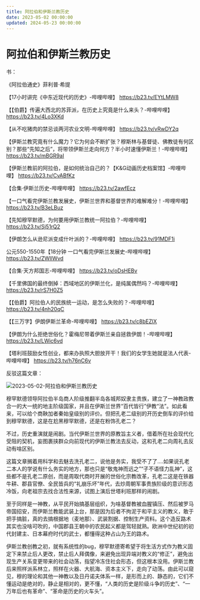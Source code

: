 ```yaml
---
title: 阿拉伯和伊斯兰教历史
date: 2023-05-02 00:00:00
updated: 2024-05-23 00:00:00
---
```


# 阿拉伯和伊斯兰教历史

书：

《阿拉伯通史》菲利普·希提

【17小时讲完《中东近现代的历史》-哔哩哔哩】 https://b23.tv/EYtLMW8

【【伯爵】传遍大西北的苏菲派，在历史上究竟是什么来头？-哔哩哔哩】 https://b23.tv/4Lo3XKd

【从不吃猪肉的禁忌谈两河农业文明-哔哩哔哩】 https://b23.tv/vRwDY2q

【伊斯兰教究竟有什么魔力？它为何会不断扩张？穆斯林与基督徒、佛教徒有何区别？那些“先知之后”，将带领伊斯兰走向何方？半小时速懂伊斯兰！-哔哩哔哩】 https://b23.tv/mBGR9aI

【伊斯兰教前的阿拉伯，是如何统治自己的？【K&G动画历史档案馆】-哔哩哔哩】 https://b23.tv/CvABfKz

【合集·伊斯兰历史-哔哩哔哩】 https://b23.tv/2awfEcz

【一口气看完伊斯兰教发展史，伊斯兰世界和基督世界的难解难分！-哔哩哔哩】 https://b23.tv/B3eLBuz

【先知穆罕默德，为何要用伊斯兰教统一阿拉伯？-哔哩哔哩】 https://b23.tv/Sj51rQ2

【伊朗怎么从逊尼派变成什叶派的？-哔哩哔哩】 https://b23.tv/91MDF1i

公元550-1550年【18分钟 一口气看完伊斯兰发展史-哔哩哔哩】 https://b23.tv/ZWIlWvd

【合集·天方邦国志-哔哩哔哩】 https://b23.tv/oDsHEBv

【千里佛国的最终倒掉：西域地区的伊斯兰化，是纯属偶然吗？-哔哩哔哩】 https://b23.tv/rS7H0Z5

【【伯爵】阿拉伯人的民族统一运动，是怎么失败的？-哔哩哔哩】 https://b23.tv/4nh20qC

【【三万字】伊朗伊斯兰革命-哔哩哔哩】 https://b23.tv/c8bEZlX

【伊朗为什么拒绝世俗化？霍梅尼带着伊斯兰亲自拯救伊朗！-哔哩哔哩】 https://b23.tv/LWic6vd

【塔利班鼓励女性创业，都来办执照大胆放开干！我们的女学生她就是法人代表-哔哩哔哩】 https://b23.tv/h76nC6v

反驳这篇文章：

![2023-05-02-阿拉伯和伊斯兰教历史](assets/2023-05-02-阿拉伯和伊斯兰教历史.jpeg)

穆罕默德领导阿拉伯半岛商人阶级推翻半岛各城邦奴隶主贵族，建立了一神教政教合一的大一统的地主阶级国家，并且在伊斯兰世界“百代皆行”伊教“法”。如此看来，可以给个商鞅加者秦始皇级别的评价。但把孔老二级别的开历史倒车的评价给到穆罕默德，这是在尬黑穆罕默德，还是在粉饰孔老二？

不过，历史重演就是闹剧。当代伊斯兰世界的原教旨主义者，借着所在社会现代化受阻的契机，妄图裹挟群众向前现代的伊斯兰教法去反动，这和孔老二向周礼去反动有啥区别。

这篇文章搁着用科学和去魅去洗孔老二，说他是务实，我受不了了….如果说孔老二本人的学说有什么务实的地方，那也只是“敬鬼神而远之”“子不语怪力乱神”，这些都不是孔老二原创，而是周取代商时开展的世俗化宗教改革，孔老二这是在铁器牛耕、郡县官僚、全民皆兵的“礼崩乐坏”年代，去炒周朝军事贵族阶级的意识形态冷饭，向老祖宗去找合法性来源，试图上演后世塔利班那样的闹剧。

至于同样是一神教，从平民开始搞基层组织，为啥基督教被血腥镇压、然后被罗马帝国招安，而伊斯兰教能武装上台，那是因为后者不拘泥于和平主义的教义，敢于把手搞脏，真的去搞根据地（麦地那）、武装割据、控制生产资料。这个造反路术其实也没啥可吹的，中国郡县王朝中的农民起义都是驾轻就熟。欧洲中世纪初的初代封建主、日本幕府时代的武士，都懂得这种占山为王的路术。

伊斯兰教创教之初，就有系统性的bug，穆罕默德寄希望于将生活方式作为教义固定下来禁止后人更改，禁止后人拜偶像，来避免出现异端对教义的“修正”，避免出现生产关系变更带来的社会动荡，指望冷冻住社会形态，但这根本没用。伊斯兰教后来照样派系林立，照样在火器、大航海、资本主义下，走向了动荡。由此可以窥见，穆的理论和其他一神教以及日丹诺夫体系一样，是形而上的、静态的，它们不懂运动是绝对的，静止是相对的，更不懂，“人类的历史是阶级斗争的历史”、“一万年后也有革命”、“革命是历史的火车头”。

